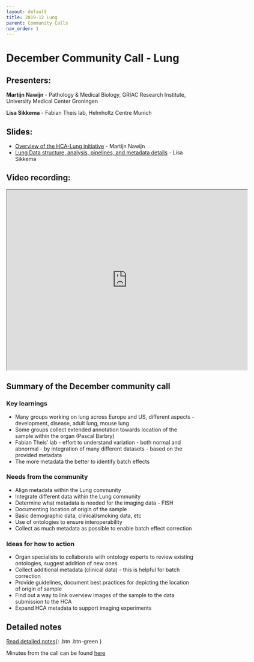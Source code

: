 ```yaml
---
layout: default
title: 2019-12 Lung
parent: Community Calls
nav_order: 1
---
```

<script src="https://kit.fontawesome.com/fc66878563.js" crossorigin="anonymous"></script>
# December Community Call - Lung

## Presenters:

**Martijn Nawijn** - Pathology & Medical Biology, GRIAC Research Institute, University Medical Center Groningen

**Lisa Sikkema** - Fabian Theis lab, Helmholtz Centre Munich

## Slides:
- [Overview of the HCA-Lung initiative](https://drive.google.com/open?id=1l4dpYCv92dML0ZFQVEqByeq00xm0npPZ) - Martijn Nawijn
- [Lung Data structure, analysis, pipelines, and metadata details](https://drive.google.com/open?id=1yEvCujuBUnWoLMU2NyR7NgLqmo-GNmBp) - Lisa Sikkema

## Video recording:
<iframe src="https://drive.google.com/file/d/1C9GS2V24vvDHr8BefJre1YHwBMQV6K3o/preview" width="640" height="480"></iframe>

## Summary of the December community call

### Key learnings

- Many groups working on lung across Europe and US, different aspects - development, disease, adult lung, mouse lung
- Some groups collect extended annotation towards location of the sample within the organ (Pascal Barbry)
- Fabian Theis’ lab - effort to understand variation - both normal and abnormal - by integration of many different datasets - based on the provided metadata
- The more metadata the better to identify batch effects

### Needs from the community
- Align metadata within the Lung community
- Integrate different data within the Lung community
- Determine what metadata is needed for the imaging data - FISH
- Documenting location of origin of the sample 
- Basic demographic data, clinical/smoking data, etc
- Use of ontologies to ensure interoperability
- Collect as much metadata as possible to enable batch effect correction
  
### Ideas for how to action
- Organ specialists to collaborate with ontology experts to review existing ontologies, suggest addition of new ones
- Collect additional metadata (clinical data) - this is helpful for batch correction
- Provide guidelines, document best practices for depicting the location of origin of sample
- Find out a way to link overview images of the sample to the data submission to the HCA
- Expand HCA metadata to support imaging experiments 

## Detailed notes

[<i class="fab fa-readme"></i> Read detailed notes](https://docs.google.com/document/d/1y8444-0nn-0CxoPRNDUTbAPc8xfZmd8d8Xtz7PYyJYM/edit#){: .btn .btn-green }

Minutes from the call can be found [here](https://docs.google.com/document/d/1y8444-0nn-0CxoPRNDUTbAPc8xfZmd8d8Xtz7PYyJYM/edit#)

